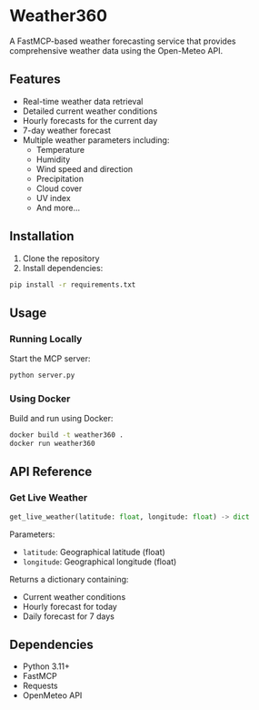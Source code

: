 # Weather360

A FastMCP-based weather forecasting service that provides comprehensive weather data using the Open-Meteo API.

## Features

- Real-time weather data retrieval
- Detailed current weather conditions
- Hourly forecasts for the current day
- 7-day weather forecast
- Multiple weather parameters including:
  - Temperature
  - Humidity
  - Wind speed and direction
  - Precipitation
  - Cloud cover
  - UV index
  - And more...

## Installation

1. Clone the repository
2. Install dependencies:
```sh
pip install -r requirements.txt
```

## Usage

### Running Locally

Start the MCP server:

```sh
python server.py
```

### Using Docker

Build and run using Docker:

```sh
docker build -t weather360 .
docker run weather360
```

## API Reference

### Get Live Weather

```python
get_live_weather(latitude: float, longitude: float) -> dict
```

Parameters:
- `latitude`: Geographical latitude (float)
- `longitude`: Geographical longitude (float)

Returns a dictionary containing:
- Current weather conditions
- Hourly forecast for today
- Daily forecast for 7 days

## Dependencies

- Python 3.11+
- FastMCP
- Requests
- OpenMeteo API

